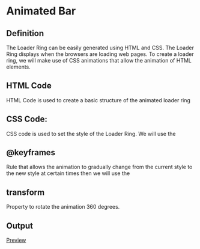 # Animated Bar

## Definition

The Loader Ring can be easily generated using HTML and CSS. The Loader Ring displays when the browsers are loading web pages. To create a loader ring, we will make use of CSS animations that allow the animation of HTML elements.


## HTML Code

HTML Code is used to create a basic structure of the animated loader ring 

## CSS Code: 

CSS code is used to set the style of the Loader Ring. We will use the <h2>@keyframes</h2> Rule that allows the animation to gradually change from the current style to the new style at certain times then we will use the <h2>transform</h2> Property to rotate the animation 360 degrees.

## Output

<a href = "https://gorgeous-baklava-c72210.netlify.app/">Preview

